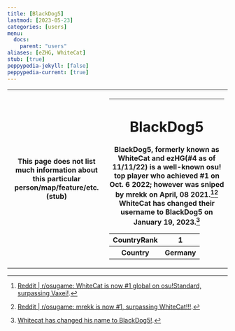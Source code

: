 ```yaml
---
title: [BlackDog5]
lastmod: [2023-05-23]
categories: [users]
menu:
  docs:
    parent: "users"
aliases: [eZHG, WhiteCat]
stub: [true]
peppypedia-jekyll: [false]
peppypedia-current: [true]
---
```


<table>
<tbody><tr>
<th>
This page does not list much information about this particular person/map/feature/etc. (stub)
</th><th>

---

# BlackDog5

 BlackDog5, formerly known as WhiteCat and ezHG(#4 as of 11/11/22) is a well-known osu! top player who achieved #1 on Oct. 6 2022; however was sniped by mrekk on April, 08 2021.[^1][^2] WhiteCat has changed their username to BlackDog5 on January 19, 2023.[^3]

<table>
<tbody><tr>
<th>
CountryRank
</th><th>
1
</th></tr><tr>
<th>
Country
</th><th>
Germany</th></tr></tbody></table>

</th></tr></tbody></table>

[^1]: [Reddit | r/osugame: WhiteCat is now #1 global on osu!Standard, surpassing Vaxei!](https://www.reddit.com/r/osugame/comments/de8duf/whitecat_is_now_1_global_on_osustandard/).

[^2]: [Reddit | r/osugame: mrekk is now #1, surpassing WhiteCat!!!](https://www.reddit.com/r/osugame/comments/mmkaag/mrekk_is_now_1_surpassing_whitecat/).

[^3]: [Whitecat has changed his name to BlackDog5!](https://www.reddit.com/r/osugame/comments/10gajb1/whitecat_has_changed_his_name_to_blackdog5/).
